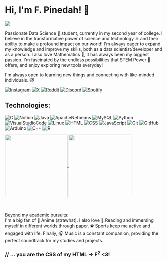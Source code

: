 <h1> Hi, I'm F. Pinedah! 👋  </h1>

![](https://komarev.com/ghpvc/?username=pinedah&label=PROFILE+VIEWS)

Passionate Data Science 🦈 student, currently in my second year of college. I believe in the transformative power of science and technology ⚛️ and their ability to make a profound impact on our world! I'm always eager to expand my knowledge and improve my skills, both as a data scientist/developer and as a person. I also love Mathematics 💖, it has always been my biggest passion. I'm fascinated by the endless possibilities that STEM Power 🤖 offers, and enjoy exploring new tools everyday!

I'm always open to learning new things and connecting with like-minded individuals. 😼

[![Instagram](https://img.shields.io/badge/Instagram-E4405F?style=for-the-badge&logo=instagram&logoColor=white)](https://www.instagram.com/pinedah_11)
[![X](https://img.shields.io/badge/X-000000?style=for-the-badge&logo=x&logoColor=white)](https://x.com/Pinedah_11)
[![Reddit](https://img.shields.io/badge/Reddit-FF4500?style=for-the-badge&logo=reddit&logoColor=white)](https://www.reddit.com/user/Capital-Pickle-3847/)
[![Discord](https://img.shields.io/badge/Discord-5865F2?style=for-the-badge&logo=discord&logoColor=white)](https://discord.com/invite/b4MFTact)
[![Spotify](https://img.shields.io/badge/Spotify-1ED760?&style=for-the-badge&logo=spotify&logoColor=white)](https://open.spotify.com/user/22l6bvmm2ivghvptavsyt6wfa?si=36e803c70b4b4dd8)


<h2>Technologies:</h2> 

![C](https://img.shields.io/badge/C-00599C?style=for-the-badge&logo=c&logoColor=whit)
![Notion](https://img.shields.io/badge/Notion-000000?style=for-the-badge&logo=notion&logoColor=white)
![Java](https://img.shields.io/badge/java-%23ED8B00.svg?style=for-the-badge&logo=openjdk&logoColor=white)
![ApacheNetbeans](https://img.shields.io/badge/apache%20netbeans-1B6AC6?style=for-the-badge&logo=apache%20netbeans%20IDE&logoColor=white)
![MySQL](https://img.shields.io/badge/MySQL-005C84?style=for-the-badge&logo=mysql&logoColor=white)
![Python](https://img.shields.io/badge/Python-FFD43B?style=for-the-badge&logo=python&logoColor=blue)
![VisualStudioCode](https://img.shields.io/badge/Visual_Studio_Code-0078D4?style=for-the-badge&logo=visual%20studio%20code&logoColor=white)
![Linux](https://img.shields.io/badge/Linux-FCC624?style=for-the-badge&logo=linux&logoColor=black)
![HTML](https://img.shields.io/badge/HTML5-E34F26?style=for-the-badge&logo=html5&logoColor=white)
![CSS](https://img.shields.io/badge/CSS3-1572B6?style=for-the-badge&logo=css3&logoColor=white)
![JavaScript](https://img.shields.io/badge/JavaScript-323330?style=for-the-badge&logo=javascript&logoColor=F7DF1E)
![Git](https://img.shields.io/badge/GIT-E44C30?style=for-the-badge&logo=git&logoColor=white)
![GitHub](https://img.shields.io/badge/GitHub-100000?style=for-the-badge&logo=github&logoColor=white)
![Arduino](https://img.shields.io/badge/Arduino-00979D?style=for-the-badge&logo=Arduino&logoColor=white)
![C++](https://img.shields.io/badge/C%2B%2B-00599C?style=for-the-badge&logo=c%2B%2B&logoColor=white)
![R](https://img.shields.io/badge/R-276DC3?style=for-the-badge&logo=r&logoColor=white)

<a href="https://github.com/pinedah/github-readme-stats">
  <img height=200 align="center" src="https://github-readme-stats.vercel.app/api?username=pinedah&show_icons=true" />
</a>
<a href="https://github.com/anuraghazra/github-readme-stats">
  <img height=200 align="center" src="https://github-readme-stats.vercel.app/api/top-langs/?username=Pinedah&layout=donut" />
</a>

<br><br>
Beyond my academic pursuits: <br>
I'm a big fan of 🌟 Anime (strawhat). I also love 📖 Reading and immersing myself in different worlds through paper. ⚽ Sports keep me active and engaged with life. Finally, 🎧 Music is a constant companion, providing the perfect soundtrack for my studies and projects.
<br>
<h3> // ... you are the CSS of my HTML -> F<sup>2</sup> <3! </h3>
